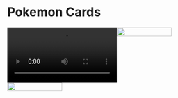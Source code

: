 # Pokemon Cards

<div style="display: flex; flex-wrap: wrap;">
<video width="50%" controls>
<source src="https://github.com/kennycason/pokemon-cards/blob/main/mandelbrot.mp4?raw=true" type="video/mp4"> Your browser does not support the video tag.
</video>
<img src="https://github.com/kennycason/pokemon-cards/blob/main/mandelbrot01.png?raw=true" width="50%"/>
<img src="https://github.com/kennycason/pokemon-cards/blob/main/the-suitespot.png?raw=true" width="50%"/>
</div>

